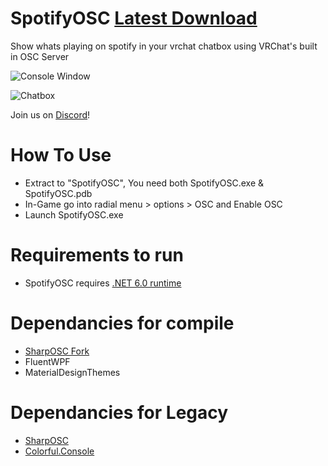 # SpotifyOSC [Latest Download](https://github.com/VespeiProjects/SpotifyOSC/releases/download/0.2.7/SpotifyOSC.zip)
Show whats playing on spotify in your vrchat chatbox using VRChat's built in OSC Server

![Console Window](https://github.com/VespeiProjects/SpotifyOSC/blob/main/ChatboxConsole.png?raw=true)

![Chatbox](https://github.com/VespeiProjects/SpotifyOSC/blob/main/ChatboxDemo.gif?raw=true)

Join us on [Discord](https://discord.gg/4pzjP679Mv)!

# How To Use
* Extract to "SpotifyOSC", You need both SpotifyOSC.exe & SpotifyOSC.pdb
* In-Game go into radial menu > options > OSC and Enable OSC
* Launch SpotifyOSC.exe

# Requirements to run
* SpotifyOSC requires [.NET 6.0 runtime](https://dotnet.microsoft.com/en-us/download/dotnet/thank-you/runtime-desktop-6.0.8-windows-x64-installer)

# Dependancies for compile
* [SharpOSC Fork](https://github.com/VespeiProjects/SharpOSC)
* FluentWPF
* MaterialDesignThemes

# Dependancies for Legacy
* [SharpOSC](https://github.com/ValdemarOrn/SharpOSC)
* [Colorful.Console](https://github.com/tomakita/Colorful.Console)
